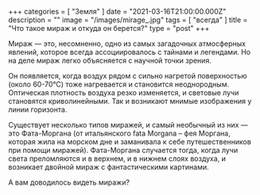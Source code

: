 +++
categories = [ "Земля" ]
date = "2021-03-16T21:00:00.000Z"
description = ""
image = "/images/mirage_.jpg"
tags = [ "всегда" ]
title = "Что такое мираж и откуда он берется?"
type = "post"
+++


Мираж — это, несомненно, одно из самых загадочных атмосферных явлений, которое всегда ассоциировалось с тайнами и легендами. Но на деле мираж легко объясняется с научной точки зрения.   
  
Он появляется, когда воздух рядом с сильно нагретой поверхностью (около 60-70°С) тоже нагревается и становится неоднородным. Оптическая плотность воздуха резко изменяется, и световые лучи становятся криволинейными. Так и возникают мнимые изображения у линии горизонта.  
  
Существует несколько типов миражей, и самый необычный из них — это Фата-Моргана (от итальянского fata Morgana – фея Моргана, которая жила на морском дне и заманивала к себе путешественников при помощи миражей). Фата-Моргана случается тогда, когда лучи света преломляются и в верхнем, и в нижнем слоях воздуха, и возникает двойной мираж с фантастическими картинами.  
  
А вам доводилось видеть миражи?
